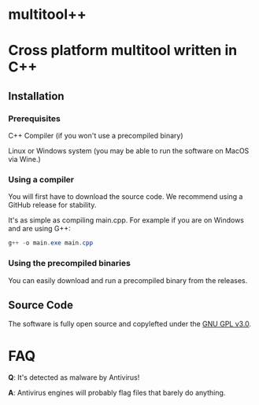 # multitool++

# Cross platform multitool written in C++

## Installation

### Prerequisites
C++ Compiler (if you won't use a precompiled binary)

Linux or Windows system (you may be able to run the software on MacOS via Wine.)

### Using a compiler
You will first have to download the source code. We recommend using a GitHub release for stability.

It's as simple as compiling main.cpp. For example if you are on Windows and are using G++:
```powershell
g++ -o main.exe main.cpp
```
### Using the precompiled binaries
You can easily download and run a precompiled binary from the releases.

## Source Code
The software is fully open source and copylefted under the [GNU GPL v3.0](./LICENSE).

# FAQ
**Q**: It's detected as malware by Antivirus!

**A**: Antivirus engines will probably flag files that barely do anything.
